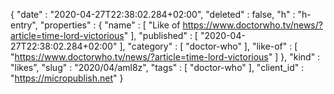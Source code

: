 {
  "date" : "2020-04-27T22:38:02.284+02:00",
  "deleted" : false,
  "h" : "h-entry",
  "properties" : {
    "name" : [ "Like of https://www.doctorwho.tv/news/?article=time-lord-victorious" ],
    "published" : [ "2020-04-27T22:38:02.284+02:00" ],
    "category" : [ "doctor-who" ],
    "like-of" : [ "https://www.doctorwho.tv/news/?article=time-lord-victorious" ]
  },
  "kind" : "likes",
  "slug" : "2020/04/aml8z",
  "tags" : [ "doctor-who" ],
  "client_id" : "https://micropublish.net"
}
